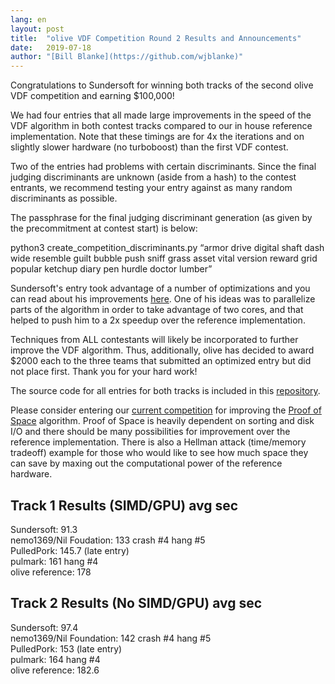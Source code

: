 ```yaml
---
lang: en
layout: post
title:  "olive VDF Competition Round 2 Results and Announcements"
date:   2019-07-18
author: "[Bill Blanke](https://github.com/wjblanke)"
---
```


Congratulations to Sundersoft for winning both tracks of the second olive VDF competition and earning $100,000!  

We had four entries that all made large improvements in the speed of the VDF algorithm in both contest tracks compared to our in house reference implementation. Note that these timings are for 4x the iterations and on slightly slower hardware (no turboboost) than the first VDF contest.

Two of the entries had problems with certain discriminants. Since the final judging discriminants are unknown (aside from a hash) to the contest entrants, we recommend testing your entry against as many random discriminants as possible.  

The passphrase for the final judging discriminant generation (as given by the precommitment at contest start) is below:  

python3 create_competition_discriminants.py “armor drive digital shaft dash wide resemble guilt bubble push sniff grass asset vital version reward grid popular ketchup diary pen hurdle doctor lumber”  

Sundersoft's entry took advantage of a number of optimizations and you can read about his improvements [here](https://github.com/olive-Network/vdfcontest2results/blob/master/sundersoft/entry/README.md). One of his ideas was to parallelize parts of the algorithm in order to take advantage of two cores, and that helped to push him to a 2x speedup over the reference implementation.  

Techniques from ALL contestants will likely be incorporated to further improve the VDF algorithm. Thus, additionally, olive has decided to award $2000 each to the three teams that submitted an optimized entry but did not place first. Thank you for your hard work!

The source code for all entries for both tracks is included in this [repository](https://github.com/olive-Network/vdfcontest2results).  

Please consider entering our [current competition](https://www.olive.net/2019/07/07/olive-network-announces-pos-competition.en.html) for improving the [Proof of Space](https://github.com/olive-Network/proofofspace) algorithm. Proof of Space is heavily dependent on sorting and disk I/O and there should be many possibilities for improvement over the reference implementation. There is also a Hellman attack (time/memory tradeoff) example for those who would like to see how much space they can save by maxing out the computational power of the reference hardware.  

## Track 1 Results (SIMD/GPU) avg sec  

Sundersoft: 91.3    
nemo1369/Nil Foudation: 133 crash #4 hang #5    
PulledPork: 145.7 (late entry)    
pulmark: 161 hang #4    
olive reference: 178    

## Track 2 Results (No SIMD/GPU) avg sec  

Sundersoft: 97.4    
nemo1369/Nil Foundation: 142 crash #4 hang #5    
PulledPork: 153 (late entry)    
pulmark: 164 hang #4    
olive reference: 182.6    
